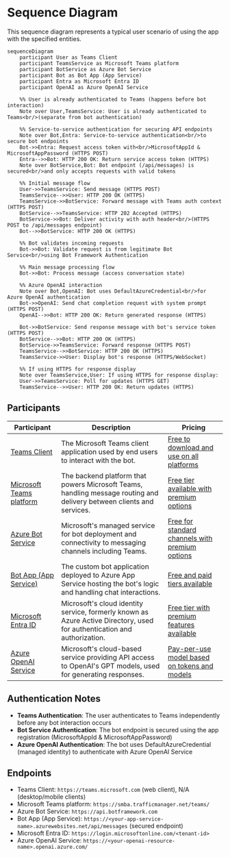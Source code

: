 # Sequence Diagram

This sequence diagram represents a typical user scenario of using the app with the specified entities.

```mermaid
sequenceDiagram
    participant User as Teams Client
    participant TeamsService as Microsoft Teams platform
    participant BotService as Azure Bot Service
    participant Bot as Bot App (App Service)
    participant Entra as Microsoft Entra ID
    participant OpenAI as Azure OpenAI Service

    %% User is already authenticated to Teams (happens before bot interaction)
    Note over User,TeamsService: User is already authenticated to Teams<br/>(separate from bot authentication)

    %% Service-to-service authentication for securing API endpoints
    Note over Bot,Entra: Service-to-service authentication<br/>to secure bot endpoints
    Bot->>Entra: Request access token with<br/>MicrosoftAppId & MicrosoftAppPassword (HTTPS POST)
    Entra-->>Bot: HTTP 200 OK: Return service access token (HTTPS)
    Note over BotService,Bot: Bot endpoint (/api/messages) is secured<br/>and only accepts requests with valid tokens

    %% Initial message flow
    User->>TeamsService: Send message (HTTPS POST)
    TeamsService-->>User: HTTP 200 OK (HTTPS)
    TeamsService->>BotService: Forward message with Teams auth context (HTTPS POST)
    BotService-->>TeamsService: HTTP 202 Accepted (HTTPS)
    BotService->>Bot: Deliver activity with auth header<br/>(HTTPS POST to /api/messages endpoint)
    Bot-->>BotService: HTTP 200 OK (HTTPS)

    %% Bot validates incoming requests
    Bot->>Bot: Validate request is from legitimate Bot Service<br/>using Bot Framework Authentication

    %% Main message processing flow
    Bot->>Bot: Process message (access conversation state)

    %% Azure OpenAI interaction
    Note over Bot,OpenAI: Bot uses DefaultAzureCredential<br/>for Azure OpenAI authentication
    Bot->>OpenAI: Send chat completion request with system prompt (HTTPS POST)
    OpenAI-->>Bot: HTTP 200 OK: Return generated response (HTTPS)

    Bot->>BotService: Send response message with bot's service token (HTTPS POST)
    BotService-->>Bot: HTTP 200 OK (HTTPS)
    BotService->>TeamsService: Forward response (HTTPS POST)
    TeamsService-->>BotService: HTTP 200 OK (HTTPS)
    TeamsService->>User: Display bot's response (HTTPS/WebSocket)

    %% If using HTTPS for response display
    Note over TeamsService,User: If using HTTPS for response display:
    User->>TeamsService: Poll for updates (HTTPS GET)
    TeamsService-->>User: HTTP 200 OK: Return updates (HTTPS)
```

## Participants

| Participant                                                                                    | Description                                                                                                              | Pricing                                                                                                                              |
| ---------------------------------------------------------------------------------------------- | ------------------------------------------------------------------------------------------------------------------------ | ------------------------------------------------------------------------------------------------------------------------------------ |
| [Teams Client](https://learn.microsoft.com/en-us/microsoftteams/get-clients)                   | The Microsoft Teams client application used by end users to interact with the bot.                                       | [Free to download and use on all platforms](https://www.microsoft.com/en-us/microsoft-teams/download-app)                            |
| [Microsoft Teams platform](https://learn.microsoft.com/en-us/microsoftteams/platform/overview) | The backend platform that powers Microsoft Teams, handling message routing and delivery between clients and services.    | [Free tier available with premium options](https://www.microsoft.com/ja-jp/microsoft-teams/compare-microsoft-teams-options)          |
| [Azure Bot Service](https://learn.microsoft.com/en-us/azure/bot-service/bot-service-overview)  | Microsoft's managed service for bot deployment and connectivity to messaging channels including Teams.                   | [Free for standard channels with premium options](https://azure.microsoft.com/en-us/pricing/details/bot-services/)                   |
| [Bot App (App Service)](https://learn.microsoft.com/en-us/azure/app-service/overview)          | The custom bot application deployed to Azure App Service hosting the bot's logic and handling chat interactions.         | [Free and paid tiers available](https://azure.microsoft.com/en-us/pricing/details/app-service/windows/)                              |
| [Microsoft Entra ID](https://learn.microsoft.com/en-us/entra/identity/fundamentals/whatis-id)  | Microsoft's cloud identity service, formerly known as Azure Active Directory, used for authentication and authorization. | [Free tier with premium features available](https://www.microsoft.com/en-us/security/business/microsoft-entra-pricing)               |
| [Azure OpenAI Service](https://learn.microsoft.com/en-us/azure/ai-services/openai/overview)    | Microsoft's cloud-based service providing API access to OpenAI's GPT models, used for generating responses.              | [Pay-per-use model based on tokens and models](https://azure.microsoft.com/en-us/pricing/details/cognitive-services/openai-service/) |

## Authentication Notes

- **Teams Authentication**: The user authenticates to Teams independently before any bot interaction occurs
- **Bot Service Authentication**: The bot endpoint is secured using the app registration (MicrosoftAppId & MicrosoftAppPassword)
- **Azure OpenAI Authentication**: The bot uses DefaultAzureCredential (managed identity) to authenticate with Azure OpenAI Service

## Endpoints

- Teams Client: `https://teams.microsoft.com` (web client), N/A (desktop/mobile clients)
- Microsoft Teams platform: `https://smba.trafficmanager.net/teams/`
- Azure Bot Service: `https://api.botframework.com`
- Bot App (App Service): `https://<your-app-service-name>.azurewebsites.net/api/messages` (secured endpoint)
- Microsoft Entra ID: `https://login.microsoftonline.com/<tenant-id>`
- Azure OpenAI Service: `https://<your-openai-resource-name>.openai.azure.com/`
